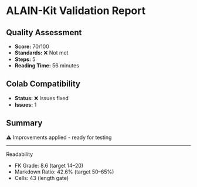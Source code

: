 # ALAIN-Kit Validation Report

## Quality Assessment
- **Score:** 70/100
- **Standards:** ❌ Not met
- **Steps:** 5
- **Reading Time:** 56 minutes

## Colab Compatibility
- **Status:** ❌ Issues fixed
- **Issues:** 1

## Summary
⚠️ Improvements applied - ready for testing

---
Readability
- FK Grade: 8.6 (target 14–20)
- Markdown Ratio: 42.6% (target 50–65%)
- Cells: 43 (length gate)
